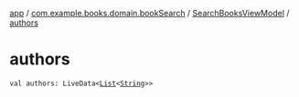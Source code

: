 [app](../../index.md) / [com.example.books.domain.bookSearch](../index.md) / [SearchBooksViewModel](index.md) / [authors](./authors.md)

# authors

`val authors: LiveData<`[`List`](https://kotlinlang.org/api/latest/jvm/stdlib/kotlin.collections/-list/index.html)`<`[`String`](https://kotlinlang.org/api/latest/jvm/stdlib/kotlin/-string/index.html)`>>`